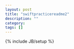 ```yaml
---
layout: post
title: "swiftpracticereadme2"
description: ""
category: 
tags: []
---
```

{% include JB/setup %}
